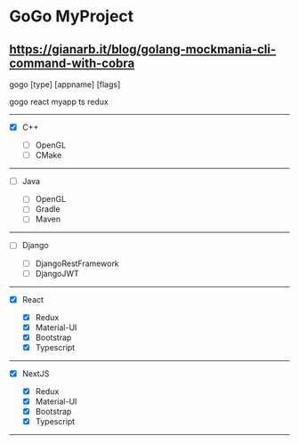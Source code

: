 # GoGo MyProject
https://gianarb.it/blog/golang-mockmania-cli-command-with-cobra
---

gogo [type] [appname] [flags]

gogo react myapp ts redux

---

- [x] C++

  - [ ] OpenGL
  - [ ] CMake

---

- [ ] Java

  - [ ] OpenGL
  - [ ] Gradle
  - [ ] Maven

---

- [ ] Django

  - [ ] DjangoRestFramework
  - [ ] DjangoJWT

---

- [x] React

  - [x] Redux
  - [x] Material-UI
  - [x] Bootstrap
  - [x] Typescript

---

- [x] NextJS

  - [x] Redux
  - [x] Material-UI
  - [x] Bootstrap
  - [x] Typescript

---
